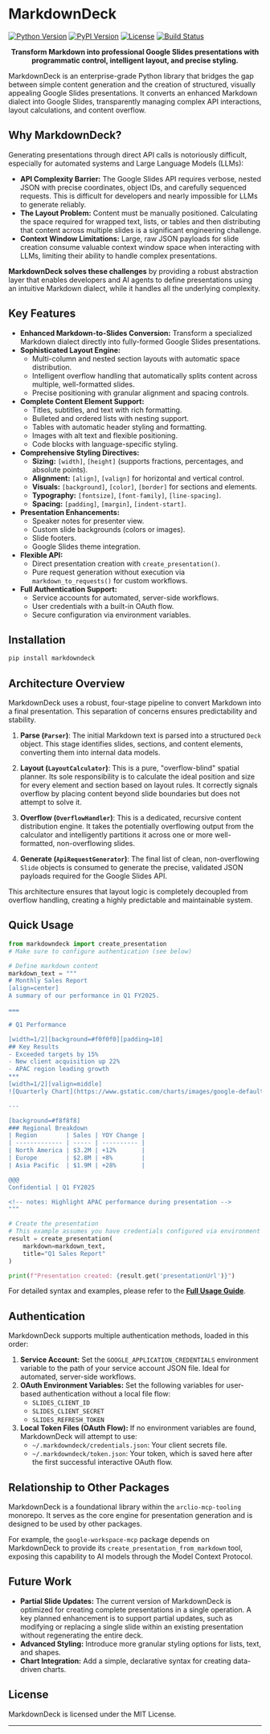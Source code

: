 # MarkdownDeck

[![Python Version][python-shield]][python-url]
[![PyPI Version][pypi-shield]][pypi-url]
[![License][license-shield]][license-url]
[![Build Status][build-shield]][build-url]

<div align="center">

**Transform Markdown into professional Google Slides presentations with programmatic control, intelligent layout, and precise styling.**

</div>

MarkdownDeck is an enterprise-grade Python library that bridges the gap between simple content generation and the creation of structured, visually appealing Google Slides presentations. It converts an enhanced Markdown dialect into Google Slides, transparently managing complex API interactions, layout calculations, and content overflow.

## Why MarkdownDeck?

Generating presentations through direct API calls is notoriously difficult, especially for automated systems and Large Language Models (LLMs):

- **API Complexity Barrier:** The Google Slides API requires verbose, nested JSON with precise coordinates, object IDs, and carefully sequenced requests. This is difficult for developers and nearly impossible for LLMs to generate reliably.
- **The Layout Problem:** Content must be manually positioned. Calculating the space required for wrapped text, lists, or tables and then distributing that content across multiple slides is a significant engineering challenge.
- **Context Window Limitations:** Large, raw JSON payloads for slide creation consume valuable context window space when interacting with LLMs, limiting their ability to handle complex presentations.

**MarkdownDeck solves these challenges** by providing a robust abstraction layer that enables developers and AI agents to define presentations using an intuitive Markdown dialect, while it handles all the underlying complexity.

## Key Features

- **Enhanced Markdown-to-Slides Conversion:** Transform a specialized Markdown dialect directly into fully-formed Google Slides presentations.
- **Sophisticated Layout Engine:**
  - Multi-column and nested section layouts with automatic space distribution.
  - Intelligent overflow handling that automatically splits content across multiple, well-formatted slides.
  - Precise positioning with granular alignment and spacing controls.
- **Complete Content Element Support:**
  - Titles, subtitles, and text with rich formatting.
  - Bulleted and ordered lists with nesting support.
  - Tables with automatic header styling and formatting.
  - Images with alt text and flexible positioning.
  - Code blocks with language-specific styling.
- **Comprehensive Styling Directives:**
  - **Sizing:** `[width]`, `[height]` (supports fractions, percentages, and absolute points).
  - **Alignment:** `[align]`, `[valign]` for horizontal and vertical control.
  - **Visuals:** `[background]`, `[color]`, `[border]` for sections and elements.
  - **Typography:** `[fontsize]`, `[font-family]`, `[line-spacing]`.
  - **Spacing:** `[padding]`, `[margin]`, `[indent-start]`.
- **Presentation Enhancements:**
  - Speaker notes for presenter view.
  - Custom slide backgrounds (colors or images).
  - Slide footers.
  - Google Slides theme integration.
- **Flexible API:**
  - Direct presentation creation with `create_presentation()`.
  - Pure request generation without execution via `markdown_to_requests()` for custom workflows.
- **Full Authentication Support:**
  - Service accounts for automated, server-side workflows.
  - User credentials with a built-in OAuth flow.
  - Secure configuration via environment variables.

## Installation

```bash
pip install markdowndeck
```

## Architecture Overview

MarkdownDeck uses a robust, four-stage pipeline to convert Markdown into a final presentation. This separation of concerns ensures predictability and stability.

1.  **Parse (`Parser`)**: The initial Markdown text is parsed into a structured `Deck` object. This stage identifies slides, sections, and content elements, converting them into internal data models.

2.  **Layout (`LayoutCalculator`)**: This is a pure, "overflow-blind" spatial planner. Its sole responsibility is to calculate the ideal position and size for every element and section based on layout rules. It correctly signals overflow by placing content beyond slide boundaries but does not attempt to solve it.

3.  **Overflow (`OverflowHandler`)**: This is a dedicated, recursive content distribution engine. It takes the potentially overflowing output from the calculator and intelligently partitions it across one or more well-formatted, non-overflowing slides.

4.  **Generate (`ApiRequestGenerator`)**: The final list of clean, non-overflowing `Slide` objects is consumed to generate the precise, validated JSON payloads required for the Google Slides API.

This architecture ensures that layout logic is completely decoupled from overflow handling, creating a highly predictable and maintainable system.

## Quick Usage

```python
from markdowndeck import create_presentation
# Make sure to configure authentication (see below)

# Define markdown content
markdown_text = """
# Monthly Sales Report
[align=center]
A summary of our performance in Q1 FY2025.

===

# Q1 Performance

[width=1/2][background=#f0f0f0][padding=10]
## Key Results
- Exceeded targets by 15%
- New client acquisition up 22%
- APAC region leading growth
***
[width=1/2][valign=middle]
![Quarterly Chart](https://www.gstatic.com/charts/images/google-default-bar-chart.png)

---

[background=#f8f8f8]
### Regional Breakdown
| Region        | Sales | YOY Change |
| ------------- | ----- | ---------- |
| North America | $3.2M | +12%       |
| Europe        | $2.8M | +8%        |
| Asia Pacific  | $1.9M | +28%       |

@@@
Confidential | Q1 FY2025

<!-- notes: Highlight APAC performance during presentation -->
"""

# Create the presentation
# This example assumes you have credentials configured via environment variables
result = create_presentation(
    markdown=markdown_text,
    title="Q1 Sales Report"
)

print(f"Presentation created: {result.get('presentationUrl')}")
```

For detailed syntax and examples, please refer to the **[Full Usage Guide](docs/MD_USAGE.md)**.

## Authentication

MarkdownDeck supports multiple authentication methods, loaded in this order:

1.  **Service Account:** Set the `GOOGLE_APPLICATION_CREDENTIALS` environment variable to the path of your service account JSON file. Ideal for automated, server-side workflows.
2.  **OAuth Environment Variables:** Set the following variables for user-based authentication without a local file flow:
    - `SLIDES_CLIENT_ID`
    - `SLIDES_CLIENT_SECRET`
    - `SLIDES_REFRESH_TOKEN`
3.  **Local Token Files (OAuth Flow):** If no environment variables are found, MarkdownDeck will attempt to use:
    - `~/.markdowndeck/credentials.json`: Your client secrets file.
    - `~/.markdowndeck/token.json`: Your token, which is saved here after the first successful interactive OAuth flow.

## Relationship to Other Packages

MarkdownDeck is a foundational library within the `arclio-mcp-tooling` monorepo. It serves as the core engine for presentation generation and is designed to be used by other packages.

For example, the `google-workspace-mcp` package depends on MarkdownDeck to provide its `create_presentation_from_markdown` tool, exposing this capability to AI models through the Model Context Protocol.

## Future Work

- **Partial Slide Updates:** The current version of MarkdownDeck is optimized for creating complete presentations in a single operation. A key planned enhancement is to support partial updates, such as modifying or replacing a single slide within an existing presentation without regenerating the entire deck.
- **Advanced Styling:** Introduce more granular styling options for lists, text, and shapes.
- **Chart Integration:** Add a simple, declarative syntax for creating data-driven charts.

## License

MarkdownDeck is licensed under the MIT License.

---

[python-shield]: https://img.shields.io/badge/python-3.10+-blue.svg
[python-url]: https://www.python.org/downloads/release/python-3100/
[pypi-shield]: https://img.shields.io/pypi/v/markdowndeck.svg
[pypi-url]: https://pypi.org/project/markdowndeck/
[license-shield]: https://img.shields.io/badge/License-MIT-yellow.svg
[license-url]: https://opensource.org/licenses/MIT
[build-shield]: https://img.shields.io/github/actions/workflow/status/arclio/arclio-mcp-tooling/ci.yml?branch=main&label=build&logo=github
[build-url]: https://github.com/arclio/arclio-mcp-tooling/actions/workflows/ci.yml
